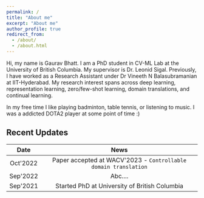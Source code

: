 ```yaml
---
permalink: /
title: "About me"
excerpt: "About me"
author_profile: true
redirect_from: 
  - /about/
  - /about.html
---
```


Hi, my name is Gaurav Bhatt. I am a PhD student in CV-ML Lab at the University of British Columbia. My supervisor is Dr. Leonid Sigal. Previously, I have worked as a Research Assistant under Dr Vineeth N Balasubramanian at IIT-Hyderabad. My research interest spans across deep learning, representation learning, zero/few-shot learning, domain translations, and continual learning.

In my free time I like playing badminton, table tennis, or listening to music. I was a addicted DOTA2 player at some point of time :)


## Recent Updates

| Date |        News        | 
| :------------------: | :------------------: |
|Oct'2022| Paper accepted at WACV'2023 - `Controllable domain translation`|
|Sep'2022| Abc.... |
|Sep'2021| Started PhD at University of British Columbia|
